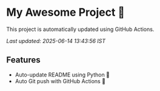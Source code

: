 # My Awesome Project 🚀

This project is automatically updated using GitHub Actions.

_Last updated: 2025-06-14 13:43:56 IST_

## Features
- Auto-update README using Python 🐍
- Auto Git push with GitHub Actions 🤖
